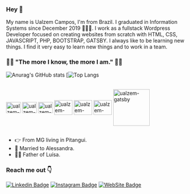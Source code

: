 ### Hey 👋

My name is Ualzem Campos, I'm from Brazil. I graduated in Information Systems since December 2019 👨🏻‍🎓. I work as a fullstack Wordpress Developer focused on creating websites from scratch with HTML, CSS, JAVASCRIPT, PHP, BOOTSTRAP, GATSBY. I always like to be learning new things. I find it very easy to learn new things and to work in a team.

### 👨‍💻 "The more I know, the more I am." 👨‍💻
![Anurag's GitHub stats](https://github-readme-stats.vercel.app/api?username=ualzemgit&show_icons=true&theme=radical)
[![Top Langs](https://github-readme-stats.vercel.app/api/top-langs/?username=ualzemgit&layout=compact&langs_count=16&theme=dracula)<br>
<div style="display: inline_block"><br>



  
  <img align="center" alt="ualzem-HTML" height="30" width="40" src="https://cdn.jsdelivr.net/gh/devicons/devicon/icons/html5/html5-original.svg" />
   <img align="center" alt="ualzem-CSS" height="30" width="40" src="https://cdn.jsdelivr.net/gh/devicons/devicon/icons/css3/css3-original.svg" />
   <img align="center" alt="ualzem-JS" height="30" width="40" src="https://cdn.jsdelivr.net/gh/devicons/devicon/icons/javascript/javascript-original.svg" />
   <img align="center" alt="ualzem-PHP" height="40" width="50" src="https://cdn.jsdelivr.net/gh/devicons/devicon/icons/php/php-original.svg" />
  <img align="center" alt="ualzem-wordpress" height="40" width="50" src="https://cdn.jsdelivr.net/gh/devicons/devicon/icons/wordpress/wordpress-plain.svg" />

   <img align="center" alt="ualzem-bootstrap" height="40" width="50" src="https://cdn.jsdelivr.net/gh/devicons/devicon/icons/bootstrap/bootstrap-original.svg" />
   
   <img align="center" alt="ualzem-gatsby" height="100" width="100" src="https://cdn.jsdelivr.net/gh/devicons/devicon/icons/gatsby/gatsby-plain-wordmark.svg" />



  
  </div>
 
 ##







 - 👉 From MG living in Pitangui.
- 👫 Married to Alessandra.
- 🧍‍♀️ Father of Luísa.


### Reach me out 👇
[![Linkedin Badge](https://img.shields.io/badge/-Ualzem%20Campos-0074b4?style=flat-square&logo=Linkedin&logoColor=white&link=https://www.linkedin.com/in/diego-schell-fernandes/)](https://www.linkedin.com/in/ualzem-campos/)  [![Instagram Badge](https://img.shields.io/badge/-Instagram-violet?style=flat-square&logo=Instagram&logoColor=white&link=https://https://www.instagram.com/ualzem_sousa/)](https://www.instagram.com/ualzem_sousa/)
[![WebSite Badge](https://img.shields.io/badge/website-000000?style=for-the-badge&logo=About.me&logoColor=white&link=https://https://ualzemprojetos.com/portfolio/)](https://ualzemprojetos.com/portfolio/)


